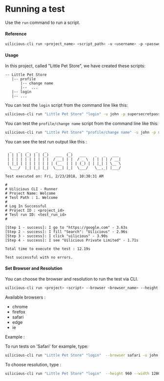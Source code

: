 # Running a test

Use the `run` command to run a script.

#### Reference

```bash
uilicious-cli run <project_name> <script_path> -u <username> -p <password>
```

#### Usage

In this project, called "Little Pet Store", we have created these scripts:

```
-- Little Pet Store
   |-- profile
       |-- change name
       |--  ...
   |-- login
   |-- ...
```

You can test the `login` script from the command line like this:

```bash
uilicious-cli run "Little Pet Store" "login" -u john -p supersecretpassword
```

You can test the `profile/change name` script from the command line like this:

```bash
uilicious-cli run "Little Pet Store" "profile/change name" -u john -p supersecretpassword
```

You can see the test run output like this :

```
  _   _   _   _   _          _                       
 | | | | (_) | | (_)   ___  (_)   ___    _   _   ___ 
 | | | | | | | | | |  / __| | |  / _ \  | | | | / __|
 | |_| | | | | | | | | (__  | | | (_) | | |_| | \__ \
  \___/  |_| |_| |_|  \___| |_|  \___/   \__,_| |___/
                                                     
Test executed on: Fri, 2/23/2018, 10:30:31 AM

#
# Uilicious CLI - Runner
# Project Name: Welcome
# Test Path : 1. Welcome
#
# Log In Successful
# Project ID : <project_id>
# Test run ID: <test_run_id>
#

[Step 1 - success]: I go to "https://google.com" - 3.63s
[Step 2 - success]: I fill "Search": "Uilicious" - 2.96s
[Step 3 - success]: I click "uilicious" - 3.90s
[Step 4 - success]: I see "Uilicious Private Limited" - 1.71s

Total time to execute the test : 12.19s

Test successful with no errors.
```



#### Set Browser and Resolution

You can choose the browser and resolution to run the test via CLI.

```bash
uilicious-cli run <project> <script> --browser <browser_name> --height <browser_height> --width <browser_width> -u <username> -p <password>
```

Available browsers : 
* chrome
* firefox
* safari
* edge
* ie

Example :

To run tests on 'Safari' for example, type:
```bash
uilicious-cli run "Little Pet Store" "login"  --browser safari -u john -p supersecretpassword

```

To choose resolution, type :
```bash
uilicious-cli run "Little Pet Store" "login"  --height 960 --width 1280 -u john -p supersecretpassword
```